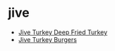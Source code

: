 # jive

 * [Jive Turkey Deep Fried Turkey](index/j/jive-turkey-deep-fried-turkey-233079.json)
 * [Jive Turkey Burgers](index/j/jive-turkey-burgers.json)
